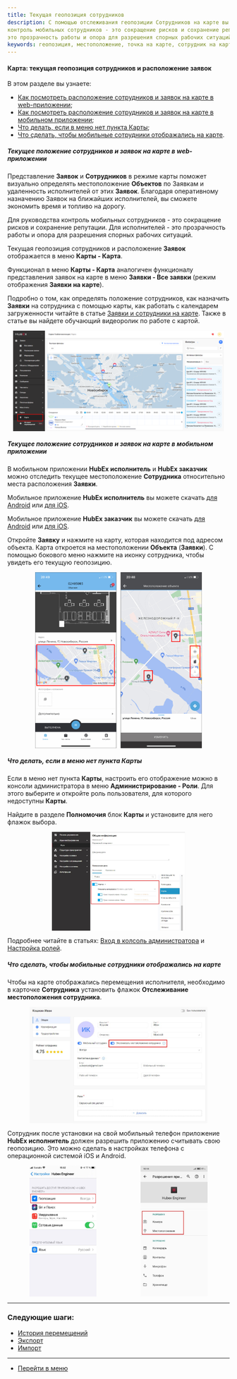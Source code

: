 ```yaml
---
title: Текущая геопозиция сотрудников
description: С помощью отслеживания геопозиции Сотрудников на карте вы сэкономите время на поиск сотрудника. Для руководства
контроль мобильных сотрудников - это сокращение рисков и сохранение репутации. Для исполнителей -
это прозрачность работы и опора для разрешения спорных рабочих ситуаций
keywords: геопозиция, местоположение, точка на карте, сотрудник на карте, hubex, хабекс, хубекс, хабикс
---
```


#### Карта: текущая геопозиция сотрудников и расположение заявок
В этом разделе вы узнаете:
<html>
<meta charset="utf-8">
<ul>
    <li><a href="#map">Как посмотреть расположение сотрудников и заявок на карте в web-приложении</a>;</li>
    <li><a href="#mapmob">Как посмотреть расположение сотрудников и заявок на карте в мобильном приложении</a>;</li>
    <li><a href="#nomap">Что делать, если в меню нет пункта Карты</a>;</li>
    <li><a href="#noengineer">Что сделать, чтобы мобильные сотрудники отображались на карте</a>.</li>

</ul>
</html>
<body>

<h5 id="geoposition">Текущее положение сотрудников и заявок на карте в web-приложении</h5>
<p>Представление <strong>Заявок</strong> и <strong>Сотрудников</strong> в режиме карты поможет визуально определять
    местоположение <strong>Объектов</strong> по Заявкам и удаленность
    исполнителей от этих <strong>Заявок</strong>. Благодаря оперативному назначению Заявок на ближайших исполнителей,
    вы сможете экономить время и топливо на дорогу.</p>

<p> Для руководства
    контроль мобильных сотрудников - это сокращение рисков и сохранение репутации. Для исполнителей -
    это прозрачность работы и опора для разрешения спорных рабочих ситуаций. </p>

<p>Текущая геопозиция сотрудников и расположение <strong>Заявок</strong> отображается в меню <strong>Карты -
    Карта</strong>.</p>

<p>Функционал в меню <strong>Карты - Карта</strong> аналогичен функционалу представления заявок на карте в меню <strong>Заявки
    - Все заявки</strong> (режим
    отображения <strong>Заявки на карте</strong>).</p>

<p>Подробно о том, как определять положение сотрудников, как назначить <strong>Заявки</strong> на сотрудника с помощью
    карты, как работать с календарем
    загруженности читайте в
    статье <a href="https://wiki.hubex.ru/docs/FAQ/RU/user/TicketsOnMap.html">Заявки и сотрудники на карте</a>. Также в
    статье вы найдете обучающий видеоролик по работе с картой.</p>


<div>
    <img style="margin: 0 auto; display: block; max-width: 95%;"
         src="/attachments/images/FAQ/USER/GeoPosition/Map.jpg"/>
</div>

<!--
<div>
    <img style="margin: 0 auto; display: block; max-width: 95%;"
         src="/attachments/images/FAQ/USER/GeoPosition/Map.jpg"/>
</div>

<p>С помощью фильтров можно найти необходимого <strong>Сотрудника</strong> в считанные секунды. Используйте поиск по
    <strong>ФИО</strong>, <strong>Должности</strong>, <strong>Участку</strong> или <strong>Виду работ</strong>,
    установленному в карточке <strong>Сотрудника</strong>. Для просмотра детальной информации о
    <strong>Сотруднике</strong>
    нажжмите на его иконку на карте.</p>

<div>
    <img style="margin: 0 auto; display: block; max-width: 95%;"
         src="/attachments/images/FAQ/USER/GeoPosition/Map2.jpg"/>
</div>
-->
<h5 id="geoposition">Текущее положение сотрудников и заявок на карте в мобильном приложении</h5>

<p>В мобильном приложении <strong>HubEx исполнитель</strong> и <strong>HubEx заказчик</strong> можно отследить текущее
    местоположение <strong>Сотрудника</strong> относительно
    места расположения <strong>Заявки</strong>.</p>

<p>Мобильное приложение <strong>HubEx исполнитель</strong> вы можете скачать <a
        href="https://play.google.com/store/apps/details?id=ru.hubex.engineer">для Android</a> или <a
        href="https://apps.apple.com/ru/app/hubex-%D0%B4%D0%BB%D1%8F-%D1%81%D0%B5%D1%80%D0%B2%D0%B8%D1%81%D0%BD%D0%BE%D0%B9-%D1%81%D0%BB%D1%83%D0%B6%D0%B1%D1%8B/id1386688688">для
    iOS</a>.</p>
<p>Мобильное приложение <strong>HubEx заказчик</strong> вы можете скачать <a
        href="https://play.google.com/store/apps/details?id=ru.hubex.customer">для Android</a> или <a
        href="https://apps.apple.com/ru/app/hubex-%D0%B4%D0%BB%D1%8F-%D0%B7%D0%B0%D0%BA%D0%B0%D0%B7%D1%87%D0%B8%D0%BA%D0%B0/id1386631658">для
    iOS</a>.</p>

<p>Откройте <strong>Заявку</strong> и нажмите на карту, которая находится под адресом объекта. Карта откроется на
    местоположении <strong>Объекта</strong> (<strong>Заявки</strong>). С
    помощью бокового меню нажмите на иконку сотрудника, чтобы увидеть его текущую геопозицию.</p>

<div>
    <img style="margin: 0 auto; display: block; max-width: 75%;"
         src="/attachments/images/FAQ/USER/GeoPosition/MapMob.jpg"/>
</div>


<h5 id="nomap">Что делать, если в меню нет пункта Карты</h5>
<p>Если в меню нет пункта <Strong>Карты</Strong>, настроить его отображение можно в
    консоли администратора в меню <Strong>Администрирование - Роли</Strong>. Для этого выберите и откройте роль
    пользователя, для
    которого недоступны <Strong>Карты</Strong>.</p>
<p>Найдите в разделе <Strong>Полномочия</Strong> блок <Strong>Карты</Strong> и установите для него флажок выбора.</p>

<div>
    <img style="margin: 0 auto; display: block; max-width: 60%;"
         src="/attachments/images/FAQ/USER/GeoPosition/Role.jpg"/>
</div>

<p>Подробнее читайте в статьях: <a
        href="https://wiki.hubex.ru/docs/FAQ/RU/admin/HowToEnterTheAdmin.html">Вход в колсоль администратора</a> и
    <a href="https://wiki.hubex.ru/docs/FAQ/RU/admin/Roles.html">Настройка ролей</a>.</p>

<h5 id="noengineer">Что сделать, чтобы мобильные сотрудники отображались на карте</h5>
<p>Чтобы на карте отображались перемещения исполнителя, необходимо в карточке <Strong>Сотрудника</Strong> установить
    флажок
    <Strong>Отслеживание местоположения сотрудника</Strong>.</p>
<div>
    <img style="margin: 0 auto; display: block; max-width: 80%;"
         src="/attachments/images/FAQ/USER/GeoPosition/Engineer.jpg"/>
</div>
<p>Сотрудник после установки на свой мобильный телефон приложение <strong>HubEx исполнитель</strong> должен разрешить
    приложению считывать
    свою геопозицию. Это можно сделать в настройках телефона c операционной системой iOS и Android.</p>

<div style="display: flex;">
    <img style="margin: 0 auto; display: block; max-width: 30%;"
         src="/attachments/images/FAQ/USER/GeoPosition/Mob1.jpg"/> <img
        style="margin: 0 auto; display: block; max-width: 30%;"
        src="/attachments/images/FAQ/USER/GeoPosition/Mob2.jpg"/>
</div>
</body>


___
### Следующие шаги:
- [История перемещений](./Geotracking.md)
- [Экспорт](./Export.md)
- [Импорт](./Import.md)

___
- [Перейти в меню](http://wiki.hubex.ru)
